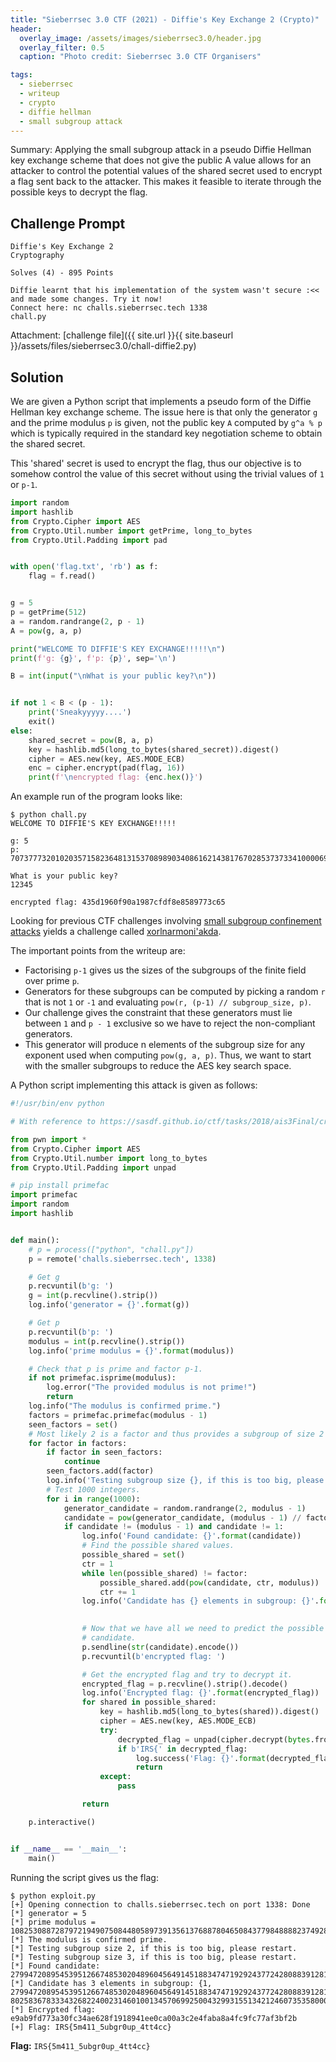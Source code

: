 ```yaml
---
title: "Sieberrsec 3.0 CTF (2021) - Diffie's Key Exchange 2 (Crypto)"
header:
  overlay_image: /assets/images/sieberrsec3.0/header.jpg
  overlay_filter: 0.5
  caption: "Photo credit: Sieberrsec 3.0 CTF Organisers"

tags:
  - sieberrsec
  - writeup
  - crypto
  - diffie hellman
  - small subgroup attack
---
```


Summary: Applying the small subgroup attack in a pseudo Diffie Hellman key exchange scheme that does
not give the public A value allows for an attacker to control the potential values of the shared
secret used to encrypt a flag sent back to the attacker. This makes it feasible to iterate through
the possible keys to decrypt the flag.

## Challenge Prompt

```console
Diffie's Key Exchange 2
Cryptography

Solves (4) - 895 Points

Diffie learnt that his implementation of the system wasn't secure :<< and made some changes. Try it now!
Connect here: nc challs.sieberrsec.tech 1338
chall.py
```

Attachment: [challenge file]({{ site.url }}{{ site.baseurl }}/assets/files/sieberrsec3.0/chall-diffie2.py)

## Solution

We are given a Python script that implements a pseudo form of the Diffie Hellman key exchange
scheme. The issue here is that only the generator `g` and the prime modulus `p` is given, not the
public key `A` computed by `g^a % p` which is typically required in the standard key negotiation
scheme to obtain the shared secret.

This 'shared' secret is used to encrypt the flag, thus our objective is to somehow control the value
of this secret without using the trivial values of `1` or `p-1`.

```python
import random
import hashlib
from Crypto.Cipher import AES
from Crypto.Util.number import getPrime, long_to_bytes
from Crypto.Util.Padding import pad


with open('flag.txt', 'rb') as f:
    flag = f.read()


g = 5
p = getPrime(512)
a = random.randrange(2, p - 1)
A = pow(g, a, p)

print("WELCOME TO DIFFIE'S KEY EXCHANGE!!!!!\n")
print(f'g: {g}', f'p: {p}', sep='\n')

B = int(input("\nWhat is your public key?\n"))


if not 1 < B < (p - 1):
    print('Sneakyyyyy....')
    exit()
else:
    shared_secret = pow(B, a, p)
    key = hashlib.md5(long_to_bytes(shared_secret)).digest()
    cipher = AES.new(key, AES.MODE_ECB)
    enc = cipher.encrypt(pad(flag, 16))
    print(f'\nencrypted flag: {enc.hex()}')
```

An example run of the program looks like:

```console
$ python chall.py
WELCOME TO DIFFIE'S KEY EXCHANGE!!!!!

g: 5
p: 7073777320102035715823648131537089890340861621438176702853737334100006916991407396992223330415000600499666889633196080596929221612545938856275346857404807

What is your public key?
12345

encrypted flag: 435d1960f90a1987cfdf8e8589773c65
```

Looking for previous CTF challenges involving [small subgroup confinement attacks](https://en.wikipedia.org/wiki/Small_subgroup_confinement_attack)
yields a challenge called [xorlnarmoni'akda](https://sasdf.github.io/ctf/tasks/2018/ais3Final/crypto/300-xorlnarmoni'akda/).

The important points from the writeup are:

* Factorising `p-1` gives us the sizes of the subgroups of the finite field over prime `p`.
* Generators for these subgroups can be computed by picking a random `r` that is not `1` or `-1` and
    evaluating `pow(r, (p-1) // subgroup_size, p)`.
* Our challenge gives the constraint that these generators must lie between `1` and `p - 1` exclusive
    so we have to reject the non-compliant generators.
* This generator will produce n elements of the subgroup size for any exponent used when computing
    `pow(g, a, p)`. Thus, we want to start with the smaller subgroups to reduce the AES key search
    space.

A Python script implementing this attack is given as follows:

```python
#!/usr/bin/env python

# With reference to https://sasdf.github.io/ctf/tasks/2018/ais3Final/crypto/300-xorlnarmoni'akda/.

from pwn import *
from Crypto.Cipher import AES
from Crypto.Util.number import long_to_bytes
from Crypto.Util.Padding import unpad

# pip install primefac
import primefac
import random
import hashlib


def main():
    # p = process(["python", "chall.py"])
    p = remote('challs.sieberrsec.tech', 1338)

    # Get g
    p.recvuntil(b'g: ')
    g = int(p.recvline().strip())
    log.info('generator = {}'.format(g))

    # Get p
    p.recvuntil(b'p: ')
    modulus = int(p.recvline().strip())
    log.info('prime modulus = {}'.format(modulus))

    # Check that p is prime and factor p-1.
    if not primefac.isprime(modulus):
        log.error("The provided modulus is not prime!")
        return
    log.info("The modulus is confirmed prime.")
    factors = primefac.primefac(modulus - 1)
    seen_factors = set()
    # Most likely 2 is a factor and thus provides a subgroup of size 2 but this generalises it.
    for factor in factors:
        if factor in seen_factors:
            continue
        seen_factors.add(factor)
        log.info('Testing subgroup size {}, if this is too big, please restart.'.format(factor))
        # Test 1000 integers.
        for i in range(1000):
            generator_candidate = random.randrange(2, modulus - 1)
            candidate = pow(generator_candidate, (modulus - 1) // factor, modulus)
            if candidate != (modulus - 1) and candidate != 1:
                log.info('Found candidate: {}'.format(candidate))
                # Find the possible shared values.
                possible_shared = set()
                ctr = 1
                while len(possible_shared) != factor:
                    possible_shared.add(pow(candidate, ctr, modulus))
                    ctr += 1
                log.info('Candidate has {} elements in subgroup: {}'.format(len(possible_shared),
                                                                            possible_shared))

                # Now that we have all we need to predict the possible shared secrets, send the
                # candidate.
                p.sendline(str(candidate).encode())
                p.recvuntil(b'encrypted flag: ')

                # Get the encrypted flag and try to decrypt it.
                encrypted_flag = p.recvline().strip().decode()
                log.info('Encrypted flag: {}'.format(encrypted_flag))
                for shared in possible_shared:
                    key = hashlib.md5(long_to_bytes(shared)).digest()
                    cipher = AES.new(key, AES.MODE_ECB)
                    try:
                        decrypted_flag = unpad(cipher.decrypt(bytes.fromhex(encrypted_flag)), 16)
                        if b'IRS{' in decrypted_flag:
                            log.success('Flag: {}'.format(decrypted_flag.decode()))
                            return
                    except:
                        pass

                return

    p.interactive()


if __name__ == '__main__':
    main()
```

Running the script gives us the flag:

```console
$ python exploit.py
[+] Opening connection to challs.sieberrsec.tech on port 1338: Done
[*] generator = 5
[*] prime modulus = 10825308872879721949075084480589739135613768878046508437798488882374928178964605436687265343911730293963921252288858056140801387959016711368887755373884633
[*] The modulus is confirmed prime.
[*] Testing subgroup size 2, if this is too big, please restart.
[*] Testing subgroup size 3, if this is too big, please restart.
[*] Found candidate: 2799472089545395126674853020489604564914518834747192924377242808839128120814339550917605237702625175135197994905931567052130656294583264910976368932597496
[*] Candidate has 3 elements in subgroup: {1, 2799472089545395126674853020489604564914518834747192924377242808839128120814339550917605237702625175135197994905931567052130656294583264910976368932597496, 8025836783334326822400231460100134570699250043299315513421246073535800058150265885769660106209105118828723257382926489088670731664433446457911386441287136}
[*] Encrypted flag: e9ab9fd773a30fc34ae628f1918941ee0ca00a3c2e4faba8a4fc9fc77af3bf2b
[+] Flag: IRS{5m411_5ubgr0up_4tt4cc}
```

**Flag:** `IRS{5m411_5ubgr0up_4tt4cc}`
